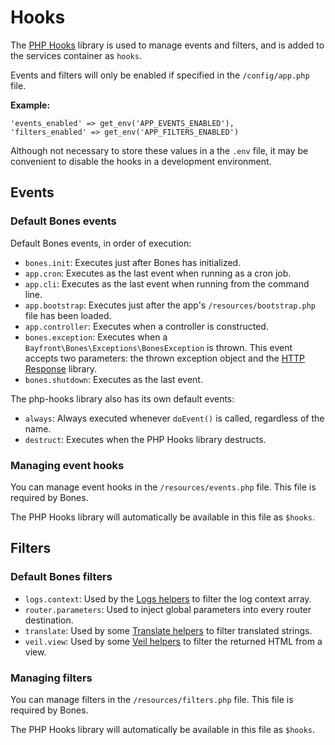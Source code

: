 # Hooks

The [PHP Hooks](https://github.com/bayfrontmedia/php-hooks) library is used to manage events and filters, and is added to the services container as `hooks`.

Events and filters will only be enabled if specified in the `/config/app.php` file.

**Example:**
```
'events_enabled' => get_env('APP_EVENTS_ENABLED'),
'filters_enabled' => get_env('APP_FILTERS_ENABLED')
``` 

Although not necessary to store these values in a the `.env` file, it may be convenient to disable the hooks in a development environment. 

## Events

### Default Bones events

Default Bones events, in order of execution:

- `bones.init`: Executes just after Bones has initialized.
- `app.cron`: Executes as the last event when running as a cron job.
- `app.cli`: Executes as the last event when running from the command line.
- `app.bootstrap`: Executes just after the app's `/resources/bootstrap.php` file has been loaded.
- `app.controller`: Executes when a controller is constructed.
- `bones.exception`: Executes when a `Bayfront\Bones\Exceptions\BonesException` is thrown. This event accepts two parameters: the thrown exception object and the [HTTP Response](../container.md) library.
- `bones.shutdown`: Executes as the last event.

The php-hooks library also has its own default events:

- `always`: Always executed whenever `doEvent()` is called, regardless of the name.
- `destruct`: Executes when the PHP Hooks library destructs.

### Managing event hooks

You can manage event hooks in the `/resources/events.php` file. 
This file is required by Bones.

The PHP Hooks library will automatically be available in this file as `$hooks`.

## Filters

### Default Bones filters

- `logs.context`: Used by the [Logs helpers](../helpers.md#services-helpers) to filter the log context array.
- `router.parameters`: Used to inject global parameters into every router destination.
- `translate`: Used by some [Translate helpers](../helpers.md#services-helpers) to filter translated strings.
- `veil.view`: Used by some [Veil helpers](../helpers.md#services-helpers) to filter the returned HTML from a view.

### Managing filters

You can manage filters in the `/resources/filters.php` file.
This file is required by Bones.

The PHP Hooks library will automatically be available in this file as `$hooks`.
